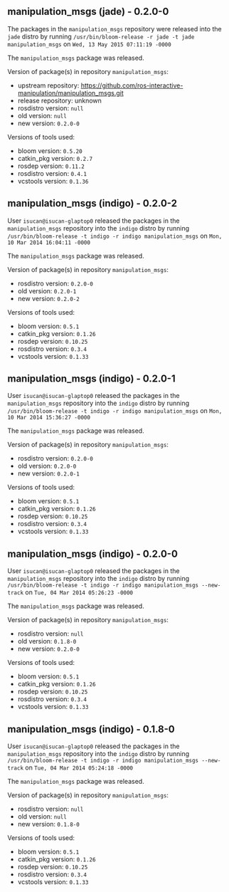 ## manipulation_msgs (jade) - 0.2.0-0

The packages in the `manipulation_msgs` repository were released into the `jade` distro by running `/usr/bin/bloom-release -r jade -t jade manipulation_msgs` on `Wed, 13 May 2015 07:11:19 -0000`

The `manipulation_msgs` package was released.

Version of package(s) in repository `manipulation_msgs`:
- upstream repository: https://github.com/ros-interactive-manipulation/manipulation_msgs.git
- release repository: unknown
- rosdistro version: `null`
- old version: `null`
- new version: `0.2.0-0`

Versions of tools used:
- bloom version: `0.5.20`
- catkin_pkg version: `0.2.7`
- rosdep version: `0.11.2`
- rosdistro version: `0.4.1`
- vcstools version: `0.1.36`


## manipulation_msgs (indigo) - 0.2.0-2

User `isucan@isucan-glaptop0` released the packages in the `manipulation_msgs` repository into the `indigo` distro by running `/usr/bin/bloom-release -t indigo -r indigo manipulation_msgs` on `Mon, 10 Mar 2014 16:04:11 -0000`

The `manipulation_msgs` package was released.

Version of package(s) in repository `manipulation_msgs`:
- rosdistro version: `0.2.0-0`
- old version: `0.2.0-1`
- new version: `0.2.0-2`

Versions of tools used:
- bloom version: `0.5.1`
- catkin_pkg version: `0.1.26`
- rosdep version: `0.10.25`
- rosdistro version: `0.3.4`
- vcstools version: `0.1.33`


## manipulation_msgs (indigo) - 0.2.0-1

User `isucan@isucan-glaptop0` released the packages in the `manipulation_msgs` repository into the `indigo` distro by running `/usr/bin/bloom-release -t indigo -r indigo manipulation_msgs` on `Mon, 10 Mar 2014 15:36:27 -0000`

The `manipulation_msgs` package was released.

Version of package(s) in repository `manipulation_msgs`:
- rosdistro version: `0.2.0-0`
- old version: `0.2.0-0`
- new version: `0.2.0-1`

Versions of tools used:
- bloom version: `0.5.1`
- catkin_pkg version: `0.1.26`
- rosdep version: `0.10.25`
- rosdistro version: `0.3.4`
- vcstools version: `0.1.33`


## manipulation_msgs (indigo) - 0.2.0-0

User `isucan@isucan-glaptop0` released the packages in the `manipulation_msgs` repository into the `indigo` distro by running `/usr/bin/bloom-release -t indigo -r indigo manipulation_msgs --new-track` on `Tue, 04 Mar 2014 05:26:23 -0000`

The `manipulation_msgs` package was released.

Version of package(s) in repository `manipulation_msgs`:
- rosdistro version: `null`
- old version: `0.1.8-0`
- new version: `0.2.0-0`

Versions of tools used:
- bloom version: `0.5.1`
- catkin_pkg version: `0.1.26`
- rosdep version: `0.10.25`
- rosdistro version: `0.3.4`
- vcstools version: `0.1.33`


## manipulation_msgs (indigo) - 0.1.8-0

User `isucan@isucan-glaptop0` released the packages in the `manipulation_msgs` repository into the `indigo` distro by running `/usr/bin/bloom-release -t indigo -r indigo manipulation_msgs --new-track` on `Tue, 04 Mar 2014 05:24:18 -0000`

The `manipulation_msgs` package was released.

Version of package(s) in repository `manipulation_msgs`:
- rosdistro version: `null`
- old version: `null`
- new version: `0.1.8-0`

Versions of tools used:
- bloom version: `0.5.1`
- catkin_pkg version: `0.1.26`
- rosdep version: `0.10.25`
- rosdistro version: `0.3.4`
- vcstools version: `0.1.33`


